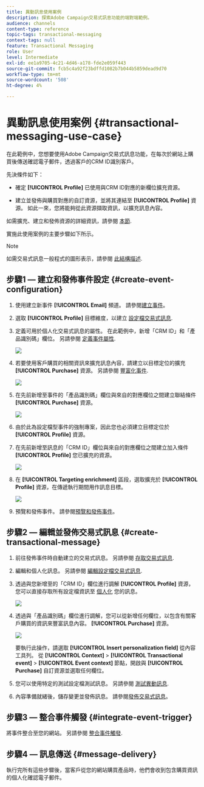 ```yaml
---
title: 異動訊息使用案例
description: 探索Adobe Campaign交易式訊息功能的端對端範例。
audience: channels
content-type: reference
topic-tags: transactional-messaging
context-tags: null
feature: Transactional Messaging
role: User
level: Intermediate
exl-id: ee1a9705-4c21-4d46-a178-fde2e059f443
source-git-commit: fcb5c4a92f23bdffd1082b7b044b5859dead9d70
workflow-type: tm+mt
source-wordcount: '508'
ht-degree: 4%

---
```


# 異動訊息使用案例 {#transactional-messaging-use-case}

在此範例中，您想要使用Adobe Campaign交易式訊息功能，在每次於網站上購買後傳送確認電子郵件，透過客戶的CRM ID識別客戶。

先決條件如下：

* 確定 **[!UICONTROL Profile]** 已使用與CRM ID對應的新欄位擴充資源。

* 建立並發佈與購買對應的自訂資源，並將其連結至 **[!UICONTROL Profile]** 資源。 如此一來，您將能夠從此資源擷取資訊，以擴充訊息內容。

如需擴充、建立和發佈資源的詳細資訊，請參閱 [本節](../../developing/using/key-steps-to-add-a-resource.md).

實施此使用案例的主要步驟如下所示。

>[!NOTE]
>
>如需交易式訊息一般程式的圖形表示，請參閱 [此結構描述](../../channels/using/getting-started-with-transactional-msg.md#key-steps).

## 步驟1 — 建立和發佈事件設定 {#create-event-configuration}

1. 使用建立新事件 **[!UICONTROL Email]** 頻道。 請參閱[建立事件](../../channels/using/configuring-transactional-event.md#creating-an-event)。

1. 選取 **[!UICONTROL Profile]** 目標維度，以建立 [設定檔交易式訊息](../../channels/using/configuring-transactional-event.md#profile-based-transactional-messages).

1. 定義可用於個人化交易式訊息的屬性。 在此範例中，新增「CRM ID」和「產品識別碼」欄位。 另請參閱 [定義事件屬性](../../channels/using/configuring-transactional-event.md#defining-the-event-attributes).

   ![](assets/message-center_usecase1.png)

1. 若要使用客戶購買的相關資訊來擴充訊息內容，請建立以目標定位的擴充 **[!UICONTROL Purchase]** 資源。 另請參閱 [豐富化事件](../../channels/using/configuring-transactional-event.md#enriching-the-transactional-message-content).

   ![](assets/message-center_usecase2.png)

1. 在先前新增至事件的「產品識別碼」欄位與來自的對應欄位之間建立聯結條件 **[!UICONTROL Purchase]** 資源。

   ![](assets/message-center_usecase3.png)

1. 由於此為設定檔型事件的強制專案，因此您也必須建立目標定位於 **[!UICONTROL Profile]** 資源。

1. 在先前新增至訊息的「CRM ID」欄位與來自的對應欄位之間建立加入條件 **[!UICONTROL Profile]** 您已擴充的資源。 <!--What's the purpose to have created a CRM ID for this event and to have the CRM ID as a join condition? could it be any other field provided you created it in the event?-->

   ![](assets/message-center_usecase4.png)

1. 在 **[!UICONTROL Targeting enrichment]** 區段，選取擴充於 **[!UICONTROL Profile]** 資源，在傳遞執行期間用作訊息目標。

   ![](assets/message-center_usecase5.png)

1. 預覽和發佈事件。 請參閱[預覽和發佈事件](../../channels/using/publishing-transactional-event.md#previewing-and-publishing-the-event)。

## 步驟2 — 編輯並發佈交易式訊息 {#create-transactional-message}

1. 前往發佈事件時自動建立的交易式訊息。 另請參閱 [存取交易式訊息](../../channels/using/editing-transactional-message.md#accessing-transactional-messages).

1. 編輯和個人化訊息。 另請參閱 [編輯設定檔交易式訊息](../../channels/using/editing-transactional-message.md#editing-profile-transactional-message).

1. 透過與您新增至的「CRM ID」欄位進行調解 **[!UICONTROL Profile]** 資源，您可以直接存取所有設定檔資訊至 [個人化](../../designing/using/personalization.md#inserting-a-personalization-field) 您的訊息。

   ![](assets/message-center_usecase6.png)

1. 透過與「產品識別碼」欄位進行調解，您可以從新增任何欄位，以包含有關客戶購買的資訊來豐富訊息內容。 **[!UICONTROL Purchase]** 資源。

   ![](assets/message-center_usecase7.png)

   要執行此操作，請選取 **[!UICONTROL Insert personalization field]** 從內容工具列。 從 **[!UICONTROL Context]** > **[!UICONTROL Transactional event]** > **[!UICONTROL Event context]** 節點，開啟與 **[!UICONTROL Purchase]** 自訂資源並選取任何欄位。

1. 您可以使用特定的測試設定檔測試訊息。 另請參閱 [測試異動訊息](../../channels/using/testing-transactional-message.md#testing-a-transactional-message).

1. 內容準備就緒後，儲存變更並發佈訊息。 請參閱[發佈交易式訊息](../../channels/using/publishing-transactional-message.md#publishing-a-transactional-message)。

## 步驟3 — 整合事件觸發 {#integrate-event-trigger}

將事件整合至您的網站。 另請參閱 [整合事件觸發](../../channels/using/getting-started-with-transactional-msg.md#integrate-event-trigger).

## 步驟4 — 訊息傳送 {#message-delivery}

執行完所有這些步驟後，當客戶從您的網站購買產品時，他們會收到包含購買資訊的個人化確認電子郵件。

